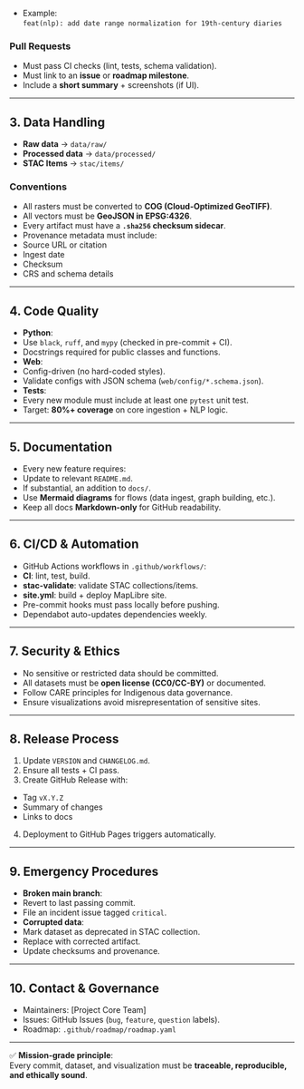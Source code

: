 - Example:  
`feat(nlp): add date range normalization for 19th-century diaries`

### Pull Requests
- Must pass CI checks (lint, tests, schema validation).
- Must link to an **issue** or **roadmap milestone**.
- Include a **short summary** + screenshots (if UI).

---

## 3. Data Handling

- **Raw data** → `data/raw/`
- **Processed data** → `data/processed/`
- **STAC Items** → `stac/items/`

### Conventions
- All rasters must be converted to **COG (Cloud-Optimized GeoTIFF)**.
- All vectors must be **GeoJSON in EPSG:4326**.
- Every artifact must have a **`.sha256` checksum sidecar**.
- Provenance metadata must include:
- Source URL or citation
- Ingest date
- Checksum
- CRS and schema details

---

## 4. Code Quality

- **Python**:  
- Use `black`, `ruff`, and `mypy` (checked in pre-commit + CI).
- Docstrings required for public classes and functions.
- **Web**:  
- Config-driven (no hard-coded styles).
- Validate configs with JSON schema (`web/config/*.schema.json`).
- **Tests**:  
- Every new module must include at least one `pytest` unit test.
- Target: **80%+ coverage** on core ingestion + NLP logic.

---

## 5. Documentation

- Every new feature requires:
- Update to relevant `README.md`.
- If substantial, an addition to `docs/`.
- Use **Mermaid diagrams** for flows (data ingest, graph building, etc.).
- Keep all docs **Markdown-only** for GitHub readability.

---

## 6. CI/CD & Automation

- GitHub Actions workflows in `.github/workflows/`:
- **CI**: lint, test, build.
- **stac-validate**: validate STAC collections/items.
- **site.yml**: build + deploy MapLibre site.
- Pre-commit hooks must pass locally before pushing.
- Dependabot auto-updates dependencies weekly.

---

## 7. Security & Ethics

- No sensitive or restricted data should be committed.
- All datasets must be **open license (CC0/CC-BY)** or documented.
- Follow CARE principles for Indigenous data governance.
- Ensure visualizations avoid misrepresentation of sensitive sites.

---

## 8. Release Process

1. Update `VERSION` and `CHANGELOG.md`.
2. Ensure all tests + CI pass.
3. Create GitHub Release with:
 - Tag `vX.Y.Z`
 - Summary of changes
 - Links to docs
4. Deployment to GitHub Pages triggers automatically.

---

## 9. Emergency Procedures

- **Broken main branch**:  
- Revert to last passing commit.  
- File an incident issue tagged `critical`.
- **Corrupted data**:  
- Mark dataset as deprecated in STAC collection.  
- Replace with corrected artifact.  
- Update checksums and provenance.

---

## 10. Contact & Governance

- Maintainers: [Project Core Team]
- Issues: GitHub Issues (`bug`, `feature`, `question` labels).
- Roadmap: `.github/roadmap/roadmap.yaml`

---

✅ **Mission-grade principle**:  
Every commit, dataset, and visualization must be **traceable, reproducible, and ethically sound**.

